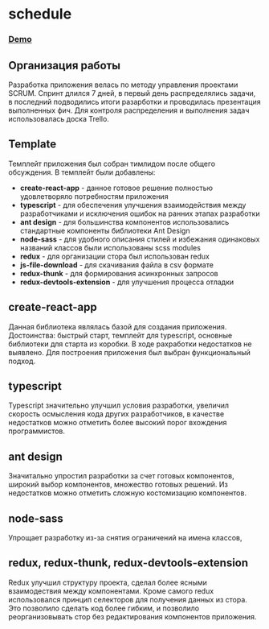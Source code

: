# schedule
### [Demo](https://schedule-team15.netlify.app/)
## Организация работы
Разработка приложения велась по методу управления проектами SCRUM. Спринт длился 7 дней, в первый день распределялись задачи, в последний подводились итоги разарботки и проводилась презентация выполненных фич. Для контроля распределения и выполнения задач использовалась доска Trello.
## Template
Темплейт приложения был собран тимлидом после общего обсуждения. В темплейт были добавлены:
* **create-react-app** - данное готовое решение полностью удовлетворяло потребностям приложения
* **typescript** - для обеспечения улучшения взаимодействия между разработчиками и исключения ошибок на ранних этапах разработки
* **ant design** - для большинства компонентов использовались стандартные компоненты библиотеки Ant Design
* **node-sass** - для удобного описания стилей и избежания одинаковых названий классов были использованы scss modules
* **redux** - для организации стора был использован redux
* **js-file-download** - для скачивания файла в csv формате
* **redux-thunk** - для формирования асинхронных запросов
* **redux-devtools-extension** - для улучшения процесса отладки
## create-react-app
Данная библиотека являлась базой для создания приложения. Достоинства: быстрый старт, темплейт для typescript, основные библиотеки для старта из коробки. В ходе рахработки недостатков не выявлено. Для построения приложения был выбран функциональный подход.
## typescript
Typescript значительно улучшил условия разработки, увеличил скорость осмысления кода других разработчиков, в качестве недостатков можно отметить более высокий порог вхождения программистов.
## ant design
Значитально упростил разработки за счет готовых компонентов, широкий выбор компонентов, множество готовых решений. Из недостатков можно отметить сложную костомизацию компонентов.
## node-sass
Упрощает разработку из-за снятия ограничений на имена классов,
## redux, redux-thunk, redux-devtools-extension
Redux улучшил структуру проекта, сделал более ясными взаимодествия между компонентами. Кроме самого redux использовался принцип селекторов для получения данных из стора. Это позволило сделать код более гибким, и позволило реорганизовывать стор без редактирования компонентов приложения.
